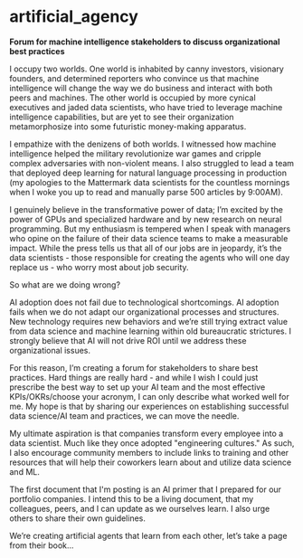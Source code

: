 # artificial_agency
**Forum for machine intelligence stakeholders to discuss organizational best practices**

I occupy two worlds. One world is inhabited by canny investors, visionary founders, and determined reporters who convince us that machine intelligence will change the way we do business and interact with both peers and machines. The other world is occupied by more cynical executives and jaded data scientists, who have tried to leverage machine intelligence capabilities, but are yet to see their organization metamorphosize into some futuristic money-making apparatus.

I empathize with the denizens of both worlds. I witnessed how machine intelligence helped the military revolutionize war games and cripple complex adversaries with non-violent means. I also struggled to lead a team that deployed deep learning for natural language processing in production (my apologies to the Mattermark data scientists for the countless mornings when I woke you up to read and manually parse 500 articles by 9:00AM). 

I genuinely believe in the transformative power of data; I’m excited by the power of GPUs and specialized hardware and by new research on neural programming. But my enthusiasm is tempered when I speak with managers who opine on the failure of their data science teams to make a measurable impact. While the press tells us that all of our jobs are in jeopardy, it’s the data scientists - those responsible for creating the agents who will one day replace us - who worry most about job security. 

So what are we doing wrong?

AI adoption does not fail due to technological shortcomings. AI adoption fails when we do not adapt our organizational processes and structures. New technology requires new behaviors and we’re still trying extract value from data science and machine learning within old bureaucratic strictures. I strongly believe that AI will not drive ROI until we address these organizational issues. 

For this reason, I’m creating a forum for stakeholders to share best practices. Hard things are really hard - and while I wish I could just prescribe the best way to set up your AI team and the most effective KPIs/OKRs/choose your acronym, I can only describe what worked well for me. My hope is that by sharing our experiences on establishing successful data science/AI team and practices, we can move the needle.

My ultimate aspiration is that companies transform every employee into a data scientist. Much like they once adopted "engineering cultures." As such, I also encourage community members to include links to training and other resources that will help their coworkers learn about and utilize data science and ML. 

The first document that I'm posting is an AI primer that I prepared for our portfolio companies. I intend this to be a living document, that my colleagues, peers, and I can update as we ourselves learn. I also urge others to share their own guidelines.

We’re creating artificial agents that learn from each other, let’s take a page from their book...
 

